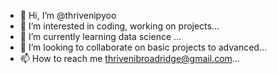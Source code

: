 - 👋 Hi, I’m @thrivenipyoo
- 👀 I’m interested in coding, working on projects...
- 🌱 I’m currently learning data science  ...
- 💞️ I’m looking to collaborate on basic projects to advanced...
- 📫 How to reach me thrivenibroadridge@gmail.com...

<!---
thrivenipyoo/thrivenipyoo is a ✨ special ✨ repository because its `README.md` (this file) appears on your GitHub profile.
You can click the Preview link to take a look at your changes.
--->

